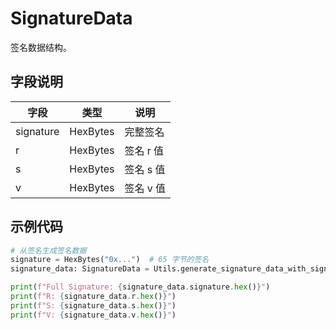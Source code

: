 # SignatureData

签名数据结构。

## 字段说明

| 字段      | 类型     | 说明      |
| --------- | -------- | --------- |
| signature | HexBytes | 完整签名  |
| r         | HexBytes | 签名 r 值 |
| s         | HexBytes | 签名 s 值 |
| v         | HexBytes | 签名 v 值 |

## 示例代码

```python
# 从签名生成签名数据
signature = HexBytes("0x...")  # 65 字节的签名
signature_data: SignatureData = Utils.generate_signature_data_with_signature(signature)

print(f"Full Signature: {signature_data.signature.hex()}")
print(f"R: {signature_data.r.hex()}")
print(f"S: {signature_data.s.hex()}")
print(f"V: {signature_data.v.hex()}")
```
